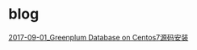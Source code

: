 # blog



[2017-09-01_Greenplum Database on Centos7源码安装 ](https://github.com/zhangguohan/blog/blob/master/Greenplum/Greenplum%20Database%E6%BA%90%E7%A0%81%E5%AE%89%E8%A3%85.txt)

